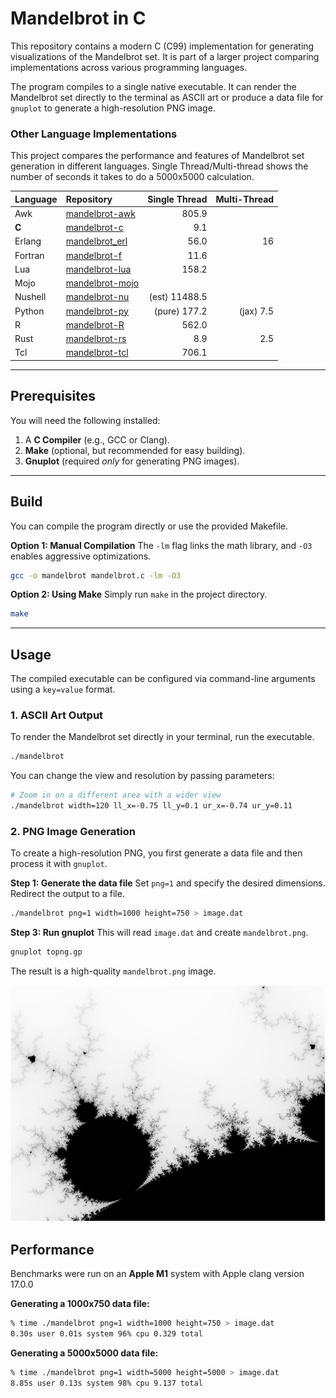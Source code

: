 # Mandelbrot in C

This repository contains a modern C (C99) implementation for generating visualizations of the Mandelbrot set. It is part of a larger project comparing implementations across various programming languages.

The program compiles to a single native executable. It can render the Mandelbrot set directly to the terminal as ASCII art or produce a data file for `gnuplot` to generate a high-resolution PNG image.

### Other Language Implementations

This project compares the performance and features of Mandelbrot set generation in different languages.
Single Thread/Multi-thread shows the number of seconds it takes to do a 5000x5000 calculation.


| Language    | Repository                                                         | Single Thread   | Multi-Thread |
| :--------   | :----------------------------------------------------------------- | ---------------:| -----------: |
| Awk         | [mandelbrot-awk](https://github.com/jesper-olsen/mandelbrot-awk)     |           805.9 |              |
| **C**       | [mandelbrot-c](https://github.com/jesper-olsen/mandelbrot-c)       |             9.1 |              |
| Erlang      | [mandelbrot_erl](https://github.com/jesper-olsen/mandelbrot_erl)   |            56.0 |           16 |
| Fortran     | [mandelbrot-f](https://github.com/jesper-olsen/mandelbrot-f)       |            11.6 |              |
| Lua         | [mandelbrot-lua](https://github.com/jesper-olsen/mandelbrot-lua)   |           158.2 |              |
| Mojo        | [mandelbrot-mojo](https://github.com/jesper-olsen/mandelbrot-mojo) |                 |              |
| Nushell     | [mandelbrot-nu](https://github.com/jesper-olsen/mandelbrot-nu)     |   (est) 11488.5 |              |
| Python      | [mandelbrot-py](https://github.com/jesper-olsen/mandelbrot-py)     |    (pure) 177.2 | (jax)    7.5 |
| R           | [mandelbrot-R](https://github.com/jesper-olsen/mandelbrot-R)       |           562.0 |              |
| Rust        | [mandelbrot-rs](https://github.com/jesper-olsen/mandelbrot-rs)     |             8.9 |          2.5 |
| Tcl         | [mandelbrot-tcl](https://github.com/jesper-olsen/mandelbrot-tcl)   |           706.1 |              |



---

## Prerequisites

You will need the following installed:

1.  A **C Compiler** (e.g., GCC or Clang).
2.  **Make** (optional, but recommended for easy building).
3.  **Gnuplot** (required *only* for generating PNG images).

---

## Build

You can compile the program directly or use the provided Makefile.

**Option 1: Manual Compilation**
The `-lm` flag links the math library, and `-O3` enables aggressive optimizations.

```sh
gcc -o mandelbrot mandelbrot.c -lm -O3
```

**Option 2: Using Make**
Simply run `make` in the project directory.

```sh
make
```

---

## Usage

The compiled executable can be configured via command-line arguments using a `key=value` format.

### 1. ASCII Art Output

To render the Mandelbrot set directly in your terminal, run the executable.

```sh
./mandelbrot
```

You can change the view and resolution by passing parameters:
```sh
# Zoom in on a different area with a wider view
./mandelbrot width=120 ll_x=-0.75 ll_y=0.1 ur_x=-0.74 ur_y=0.11
```

### 2. PNG Image Generation

To create a high-resolution PNG, you first generate a data file and then process it with `gnuplot`.

**Step 1: Generate the data file**
Set `png=1` and specify the desired dimensions. Redirect the output to a file.

```sh
./mandelbrot png=1 width=1000 height=750 > image.dat
```

**Step 3: Run gnuplot**
This will read `image.dat` and create `mandelbrot.png`.

```sh
gnuplot topng.gp
```
The result is a high-quality `mandelbrot.png` image.

![PNG Image of the Mandelbrot Set](mandelbrot.png)

## Performance

Benchmarks were run on an **Apple M1** system with Apple clang version 17.0.0 

**Generating a 1000x750 data file:**
```sh
% time ./mandelbrot png=1 width=1000 height=750 > image.dat
0.30s user 0.01s system 96% cpu 0.329 total
```

**Generating a 5000x5000 data file:**
```sh
% time ./mandelbrot png=1 width=5000 height=5000 > image.dat
8.85s user 0.13s system 98% cpu 9.137 total
```


